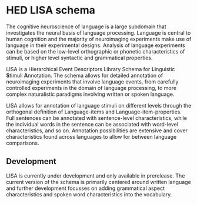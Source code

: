 # HED LISA schema

The cognitive neuroscience of language is a large subdomain that investigates the neural basis of language processing. Language is central to human cognition and the majority of neuroimaging experiments make use of language in their experimental designs. Analysis of language experiments can be based on the low-level orthographic or phonetic characteristics of stimuli, or higher level syntactic and grammatical properties.

LISA is a Hierarchical Event Descriptors Library Schema for **Li**nguistic **S**timuli **A**nnotation. The schema allows for detailed annotation of neuroimaging experiments that involve language events, from carefully controlled experiments in the domain of language processing, to more complex naturalistic paradigms involving written or spoken language.

LISA allows for annotation of language stimuli on different levels through the orthogonal definition of Language-items and Language-item-properties. Full sentences can be annotated with sentence-level characteristics, while the individual words in the sentence can be associated with word-level characteristics, and so on. Annotation possibilities are extensive and cover characteristics found across languages to allow for between language comparisons.

## Development

LISA is currently under development and only available in prerelease. The current version of the schema is primarily centered around written language and further development focusses on adding grammatical aspect characteristics and spoken word characteristics into the vocabulary. 